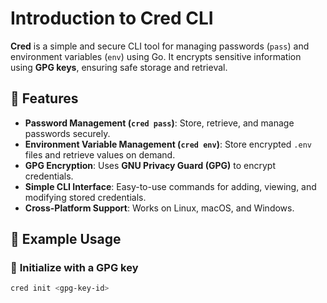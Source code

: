 # Introduction to Cred CLI

**Cred** is a simple and secure CLI tool for managing passwords (`pass`) and environment variables (`env`) using Go.
It encrypts sensitive information using **GPG keys**, ensuring safe storage and retrieval.

## 🔹 Features
- **Password Management (`cred pass`)**: Store, retrieve, and manage passwords securely.
- **Environment Variable Management (`cred env`)**: Store encrypted `.env` files and retrieve values on demand.
- **GPG Encryption**: Uses **GNU Privacy Guard (GPG)** to encrypt credentials.
- **Simple CLI Interface**: Easy-to-use commands for adding, viewing, and modifying stored credentials.
- **Cross-Platform Support**: Works on Linux, macOS, and Windows.

## 📌 Example Usage
### 🔑 **Initialize with a GPG key**
```sh
cred init <gpg-key-id>
